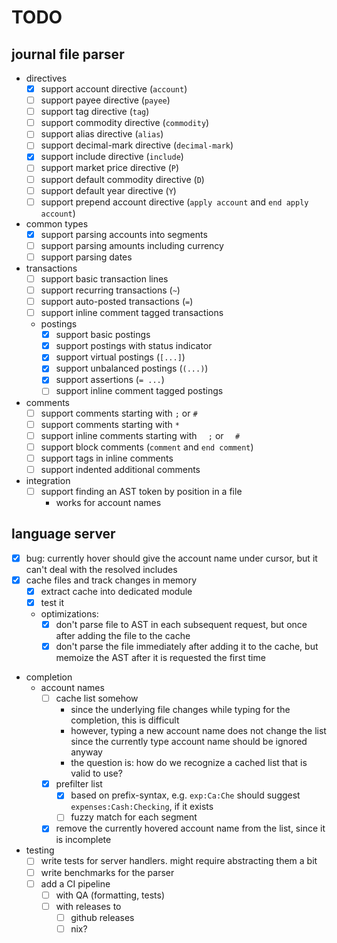 # TODO

## journal file parser
- directives
    - [x] support account directive (`account`)
    - [ ] support payee directive (`payee`)
    - [ ] support tag directive (`tag`)
    - [ ] support commodity directive (`commodity`)
    - [ ] support alias directive (`alias`)
    - [ ] support decimal-mark directive (`decimal-mark`)
    - [x] support include directive (`include`)
    - [ ] support market price directive (`P`)
    - [ ] support default commodity directive (`D`)
    - [ ] support default year directive (`Y`)
    - [ ] support prepend account directive (`apply account` and `end apply account`)
- common types
    - [x] support parsing accounts into segments
    - [ ] support parsing amounts including currency
    - [ ] support parsing dates
- transactions
    - [ ] support basic transaction lines
    - [ ] support recurring transactions (`~`)
    - [ ] support auto-posted transactions (`=`)
    - [ ] support inline comment tagged transactions
    - postings
        - [x] support basic postings
        - [x] support postings with status indicator
        - [x] support virtual postings (`[...]`)
        - [x] support unbalanced postings (`(...)`)
        - [x] support assertions (`= ...`)
        - [ ] support inline comment tagged postings
- comments
    - [ ] support comments starting with `;` or `#`
    - [ ] support comments starting with `*`
    - [ ] support inline comments starting with `  ;` or `  #`
    - [ ] support block comments (`comment` and `end comment`)
    - [ ] support tags in inline comments
    - [ ] support indented additional comments
- integration
    - [ ] support finding an AST token by position in a file
        - works for account names

## language server
- [x] bug: currently hover should give the account name under cursor, but it can't deal with the resolved includes
- [x] cache files and track changes in memory
    - [x] extract cache into dedicated module
    - [x] test it
    - optimizations:
        - [x] don't parse file to AST in each subsequent request, but once after adding the file to the cache
        - [x] don't parse the file immediately after adding it to the cache, but memoize the AST after it is requested the first time
- completion
    - account names
        - [ ] cache list somehow
            - since the underlying file changes while typing for the completion, this is difficult
            - however, typing a new account name does not change the list since the currently type account name should be ignored anyway
            - the question is: how do we recognize a cached list that is valid to use?
        - [x] prefilter list
            - [x] based on prefix-syntax, e.g. `exp:Ca:Che` should suggest `expenses:Cash:Checking`, if it exists
            - [ ] fuzzy match for each segment
        - [x] remove the currently hovered account name from the list, since it is incomplete
- testing
    - [ ] write tests for server handlers. might require abstracting them a bit
    - [ ] write benchmarks for the parser
    - [ ] add a CI pipeline
        - [ ] with QA (formatting, tests)
        - [ ] with releases to
            - [ ] github releases
            - [ ] nix?
